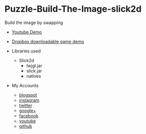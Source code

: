 # Puzzle-Build-The-Image-slick2d
Build the image by swapping

* [Youtube Demo](https://youtu.be/Yf9GfPbkSSg)
* [Dropbox downloadable game demo](https://www.dropbox.com/sh/e04gldnp70nksou/AABo_F5CuFEKFmNWbMviWkaoa?dl=0) 

* Libraries used
  * Slick2d   
    * lwjgl.jar
    * slick.jar
    * natives

* My Accounts 
  * [blogspot](http://doppelgunner.blogspot.com/)
  * [instagram](https://www.instagram.com/doppelgunner/)
  * [twitter](https://twitter.com/doppelgunner)
  * [google+](https://plus.google.com/u/0/111975005561843752356/posts)
  * [facebook](https://www.facebook.com/doppelgunner)
  * [youtube](https://www.youtube.com/channel/UCjd_DY1LawVuZuLteDbVabQ)
  * [github](https://github.com/doppelgunner)
